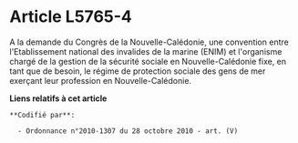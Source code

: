 # Article L5765-4

A la demande du Congrès de la Nouvelle-Calédonie, une convention entre l'Etablissement national des invalides de la marine
(ENIM) et l'organisme chargé de la gestion de la sécurité sociale en Nouvelle-Calédonie fixe, en tant que de besoin, le
régime de protection sociale des gens de mer exerçant leur profession en Nouvelle-Calédonie.

**Liens relatifs à cet article**

	**Codifié par**:

	  - Ordonnance n°2010-1307 du 28 octobre 2010 - art. (V)
